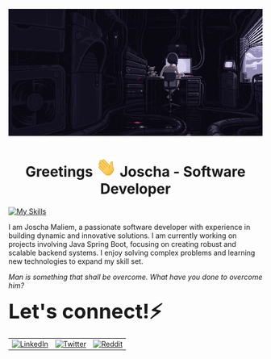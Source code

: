 
[![MasterHead](https://github.com/JoschaPMaliem/JoschaPMaliem/blob/main/banner.gif)](https://github.com/JoschaPMaliem/)


<div align="center">
  <h1>Greetings <img src="https://github.com/JoschaPMaliem/JoschaPMaliem/blob/main/wave.gif" width="40px" /> Joscha - Software Developer</h1>
</div>

[![My Skills](https://skillicons.dev/icons?i=java,spring,cs,html,css,js,bootstrap,mysql,flutter,figma,wordpress,vscode)](https://skillicons.dev)

I am Joscha Maliem, a passionate software developer with experience in building dynamic and innovative solutions. I am currently working on projects involving Java Spring Boot, focusing on creating robust and scalable backend systems. I enjoy solving complex problems and learning new technologies to expand my skill set. 




*Man is something that shall be overcome. What have you done to overcome him?* 


<div style="display: flex; align-items: center; gap: 5px;">
<strong style="font-size: 40px;">Let's connect!⚡</strong>
</div>
 <table>
    <tr>
      <td align="center">
        <a href="https://www.linkedin.com/in/joscha-maliem-1a4463204/" target="_blank">
          <img src="https://img.shields.io/badge/LinkedIn-%230A66C2.svg?style=for-the-badge&logo=linkedin&logoColor=white" alt="LinkedIn">
        </a>
      </td>
      <td align="center">
        <a href="https://x.com/JoschaMaliem" target="_blank">
          <img src="https://img.shields.io/badge/Twitter-%231DA1F2?style=for-the-badge&logo=x&logoColor=white" alt="Twitter">
        </a>
      </td>
      <td align="center">
        <a href="https://www.reddit.com/user/JoschaM/" target="_blank">
          <img src="https://img.shields.io/badge/Reddit-orange?style=for-the-badge&logo=reddit&logoColor=white" alt="Reddit">
        </a>
      </td>
    </tr>
  </table>
</div>





<!--
**JoschaPMaliem/JoschaPMaliem** is a ✨ _special_ ✨ repository because its `README.md` (this file) appears on your GitHub profile.

Here are some ideas to get you started:

- 🔭 I’m currently working on ...
- 🌱 I’m currently learning ...
- 👯 I’m looking to collaborate on ...
- 🤔 I’m looking for help with ...
- 💬 Ask me about ...
- 📫 How to reach me: ...
- 😄 Pronouns: ...
- ⚡ Fun fact: ...
-->
